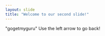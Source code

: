 ```yaml
---
layout: slide
title: "Welcome to our second slide!"
---
```

"gogetmyguru"
Use the left arrow to go back!
